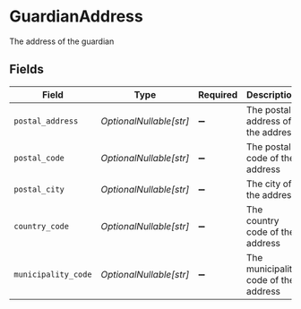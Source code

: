 # GuardianAddress

The address of the guardian


## Fields

| Field                                | Type                                 | Required                             | Description                          | Example                              |
| ------------------------------------ | ------------------------------------ | ------------------------------------ | ------------------------------------ | ------------------------------------ |
| `postal_address`                     | *OptionalNullable[str]*              | :heavy_minus_sign:                   | The postal address of the address    | Dalvägen 14                          |
| `postal_code`                        | *OptionalNullable[str]*              | :heavy_minus_sign:                   | The postal code of the address       | 169 56                               |
| `postal_city`                        | *OptionalNullable[str]*              | :heavy_minus_sign:                   | The city of the address              | Solna                                |
| `country_code`                       | *OptionalNullable[str]*              | :heavy_minus_sign:                   | The country code of the address      | SWE                                  |
| `municipality_code`                  | *OptionalNullable[str]*              | :heavy_minus_sign:                   | The municipality code of the address | 0184                                 |